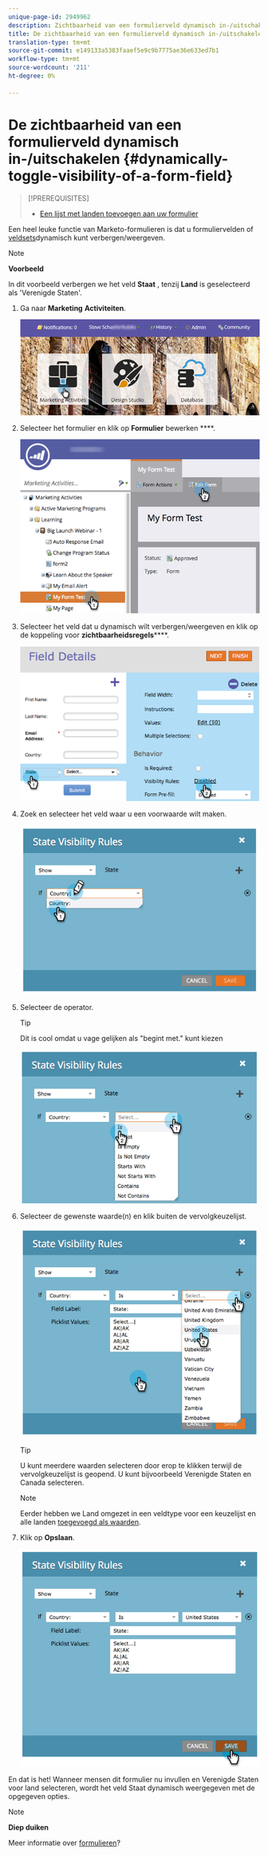 ```yaml
---
unique-page-id: 2949962
description: Zichtbaarheid van een formulierveld dynamisch in-/uitschakelen - Marketo Docs - Productdocumentatie
title: De zichtbaarheid van een formulierveld dynamisch in-/uitschakelen
translation-type: tm+mt
source-git-commit: e149133a5383faaef5e9c9b7775ae36e633ed7b1
workflow-type: tm+mt
source-wordcount: '211'
ht-degree: 0%

---
```



# De zichtbaarheid van een formulierveld dynamisch in-/uitschakelen {#dynamically-toggle-visibility-of-a-form-field}

>[!PREREQUISITES]
>
>* [Een lijst met landen toevoegen aan uw formulier](../../../../product-docs/demand-generation/forms/form-actions/add-a-country-picklist-to-your-form.md)

>



Een heel leuke functie van Marketo-formulieren is dat u formuliervelden of [veldsets](add-a-fieldset-to-a-form.md)dynamisch kunt verbergen/weergeven.

>[!NOTE]
>
>**Voorbeeld**
>
>In dit voorbeeld verbergen we het veld **Staat** , tenzij **Land** is geselecteerd als &#39;Verenigde Staten&#39;.

1. Ga naar **Marketing** **Activiteiten**.

   ![](assets/login-marketing-activities-8.png)

1. Selecteer het formulier en klik op **Formulier** bewerken ****.

   ![](assets/editform-1.png)

1. Selecteer het veld dat u dynamisch wilt verbergen/weergeven en klik op de koppeling voor **zichtbaarheidsregels******.

   ![](assets/image2014-9-15-15-3a16-3a0.png)

1. Zoek en selecteer het veld waar u een voorwaarde wilt maken.

   ![](assets/image2014-9-15-15-3a16-3a12.png)

1. Selecteer de operator.

   >[!TIP]
   >
   >Dit is cool omdat u vage gelijken als &quot;begint met.&quot; kunt kiezen

   ![](assets/image2014-9-15-15-3a16-3a50.png)

1. Selecteer de gewenste waarde(n) en klik buiten de vervolgkeuzelijst.

   ![](assets/image2014-9-15-15-3a17-3a4.png)

   >[!TIP]
   >
   >U kunt meerdere waarden selecteren door erop te klikken terwijl de vervolgkeuzelijst is geopend. U kunt bijvoorbeeld Verenigde Staten en Canada selecteren.

   >[!NOTE]
   >
   >Eerder hebben we Land omgezet in een veldtype voor een keuzelijst en alle landen [toegevoegd als waarden](../../../../product-docs/demand-generation/forms/form-actions/add-a-country-picklist-to-your-form.md).

1. Klik op **Opslaan**.

   ![](assets/image2014-9-15-15-3a18-3a15.png)

En dat is het! Wanneer mensen dit formulier nu invullen en Verenigde Staten voor land selecteren, wordt het veld Staat dynamisch weergegeven met de opgegeven opties.

>[!NOTE]
>
>**Diep duiken**
>
>Meer informatie over [formulieren](http://docs.marketo.com/display/docs/forms)?

